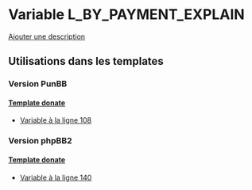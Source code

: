 # Variable L_BY_PAYMENT_EXPLAIN
[Ajouter une description](https://fa-tvars.appspot.com/var/L_BY_PAYMENT_EXPLAIN)

## Utilisations dans les templates

### Version PunBB

#### [Template donate](punbb/donate.md#readme)
* [Variable &agrave; la ligne 108](../punbb/donate.tpl#L108)

### Version phpBB2

#### [Template donate](subsilver/donate.md#readme)
* [Variable &agrave; la ligne 140](../subsilver/donate.tpl#L140)